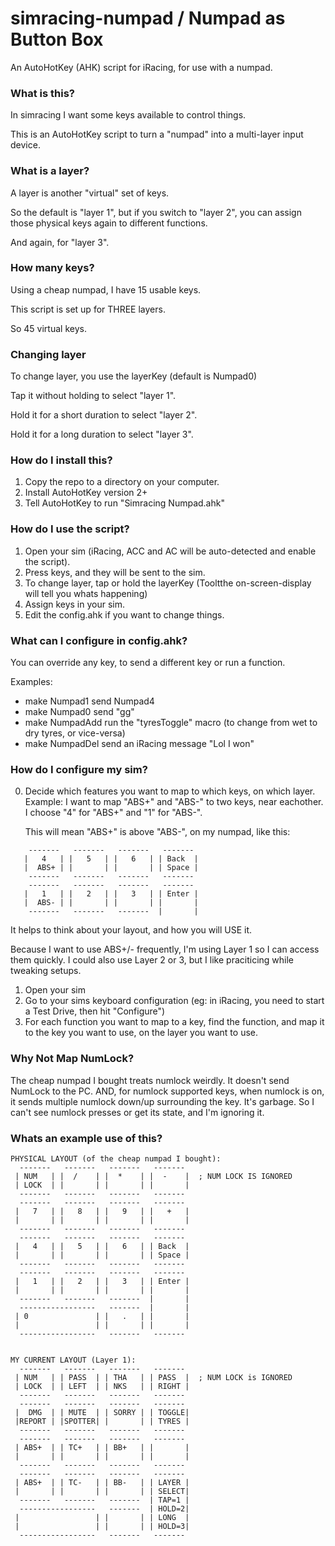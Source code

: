 # simracing-numpad / Numpad as Button Box
An AutoHotKey (AHK) script for iRacing, for use with a numpad.

### What is this? 

In simracing I want some keys available to control things.

This is an AutoHotKey script to turn a "numpad" into a multi-layer input device. 


### What is a layer?

A layer is another "virtual" set of keys. 

So the default is "layer 1", but if you switch to "layer 2", you can assign those physical keys again to different functions.

And again, for "layer 3".

### How many keys?

Using a cheap numpad, I have 15 usable keys.

This script is set up for THREE layers. 

So 45 virtual keys.

### Changing layer

To change layer, you use the layerKey (default is Numpad0)

Tap it without holding to select "layer 1".

Hold it for a short duration to select "layer 2".

Hold it for a long duration to select "layer 3".

### How do I install this?

1. Copy the repo to a directory on your computer.
2. Install AutoHotKey version 2+
3. Tell AutoHotKey to run "Simracing Numpad.ahk"

### How do I use the script?

1. Open your sim (iRacing, ACC and AC will be auto-detected and enable the script).
2. Press keys, and they will be sent to the sim.
3. To change layer, tap or hold the layerKey (Tooltthe on-screen-display will tell you whats happening) 
2. Assign keys in your sim.
4. Edit the config.ahk if you want to change things.

### What can I configure in config.ahk?

You can override any key, to send a different key or run a function.

Examples:
- make Numpad1 send Numpad4
- make Numpad0 send "gg"
- make NumpadAdd run the "tyresToggle" macro (to change from wet to dry tyres, or vice-versa)
- make NumpadDel send an iRacing message "Lol I won"

### How do I configure my sim?

0. Decide which features you want to map to which keys, on which layer.
  Example: 
    I want to map "ABS+" and "ABS-" to two keys, near eachother. I choose "4" for "ABS+" and "1" for "ABS-".   
 
   This will mean "ABS+" is above "ABS-", on my numpad, like this:

```text
    -------   -------   -------   -------
   |   4   | |   5   | |   6   | | Back  |  
   |  ABS+ | |       | |       | | Space | 
    -------   -------   -------   ------- 
    -------   -------   -------   -------
   |   1   | |   2   | |   3   | | Enter |  
   |  ABS- | |       | |       | |       | 
    -------   -------   -------  |       |
```
   It helps to think about your layout, and how you will USE it.

   Because I want to use ABS+/- frequently, I'm using Layer 1 so I can access them quickly. 
   I could also use Layer 2 or 3, but I like praciticing while tweaking setups.
 
1. Open your sim
2. Go to your sims keyboard configuration (eg: in iRacing, you need to start a Test Drive, then hit "Configure")
3. For each function you want to map to a key, find the function, and map it to the key you want to use, on the layer you want to use.



### Why Not Map NumLock?

The cheap numpad I bought treats numlock weirdly. It doesn't send NumLock to the PC.
AND, for numlock supported keys, when numlock is on, it sends multiple numlock down/up surrounding the key. It's garbage.
So I can't see numlock presses or get its state, and I'm ignoring it.


### Whats an example use of this?

```
PHYSICAL LAYOUT (of the cheap numpad I bought):
  -------   -------   -------   -------
 | NUM   | |  /    | |  *    | |  -    |  ; NUM LOCK IS IGNORED
 | LOCK  | |       | |       | |       |
  -------   -------   -------   -------
  -------   -------   -------   -------
 |   7   | |   8   | |   9   | |   +   |
 |       | |       | |       | |       |
  -------   -------   -------   -------
  -------   -------   -------   -------
 |   4   | |   5   | |   6   | | Back  |
 |       | |       | |       | | Space |
  -------   -------   -------   -------
  -------   -------   -------   -------
 |   1   | |   2   | |   3   | | Enter |
 |       | |       | |       | |       |
  -------   -------   -------  |       |
  -----------------   -------  |       |
 | 0               | |   .   | |       |
 |                 | |       | |       |
  -----------------   -------   -------


MY CURRENT LAYOUT (Layer 1):
  -------   -------   -------   -------
 | NUM   | | PASS  | | THA   | | PASS  |  ; NUM LOCK is IGNORED
 | LOCK  | | LEFT  | | NKS   | | RIGHT |
  -------   -------   -------   -------
  -------   -------   -------   -------
 |  DMG  | | MUTE  | | SORRY | | TOGGLE|  
 |REPORT | |SPOTTER| |       | | TYRES |
  -------   -------   -------   -------
  -------   -------   -------   -------
 | ABS+  | | TC+   | | BB+   | |       |
 |       | |       | |       | |       |
  -------   -------   -------   -------
  -------   -------   -------   -------
 | ABS+  | | TC-   | | BB-   | | LAYER |
 |       | |       | |       | | SELECT|
  -------   -------   -------  | TAP=1 |
  -----------------   -------  | HOLD=2|
 |                 | |       | | LONG  |
 |                 | |       | | HOLD=3|
  -----------------   -------   -------

```